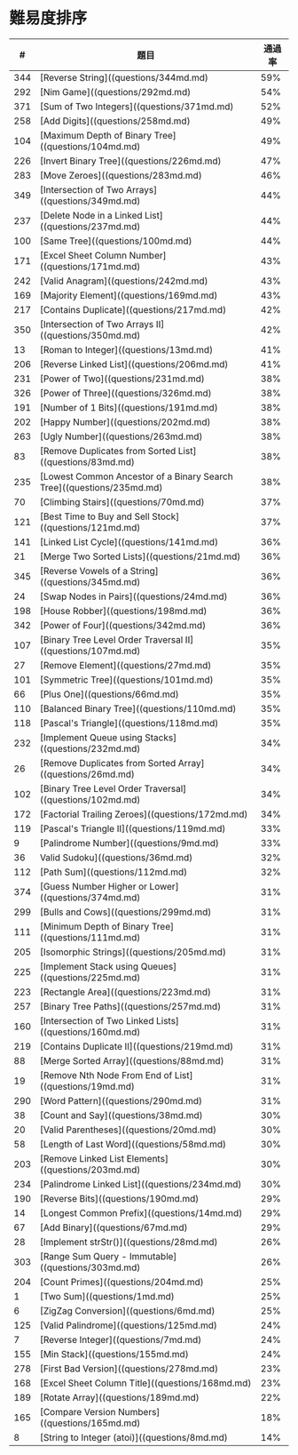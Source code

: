 ﻿# 難易度排序

| #     | 題目                                                                | 通過率     | 
|-----|-----------------------------------------------------------------------|-----|
| 344 | [Reverse String]((questions/344md.md)                                 | 59% |
| 292 | [Nim Game]((questions/292md.md)                                       | 54% |
| 371 | [Sum of Two Integers]((questions/371md.md)                            | 52% |
| 258 | [Add Digits]((questions/258md.md)                                     | 49% |
| 104 | [Maximum Depth of Binary Tree]((questions/104md.md)                   | 49% |
| 226 | [Invert Binary Tree]((questions/226md.md)                             | 47% |
| 283 | [Move Zeroes]((questions/283md.md)                                    | 46% |
| 349 | [Intersection of Two Arrays]((questions/349md.md)                     | 44% |
| 237 | [Delete Node in a Linked List]((questions/237md.md)                   | 44% |
| 100 | [Same Tree]((questions/100md.md)                                      | 44% |
| 171 | [Excel Sheet Column Number]((questions/171md.md)                      | 43% |
| 242 | [Valid Anagram]((questions/242md.md)                                  | 43% |
| 169 | [Majority Element]((questions/169md.md)                               | 43% |
| 217 | [Contains Duplicate]((questions/217md.md)                             | 42% |
| 350 | [Intersection of Two Arrays II]((questions/350md.md)                  | 42% |
| 13  | [Roman to Integer]((questions/13md.md)                                | 41% |
| 206 | [Reverse Linked List]((questions/206md.md)                            | 41% |
| 231 | [Power of Two]((questions/231md.md)                                   | 38% |
| 326 | [Power of Three]((questions/326md.md)                                 | 38% |
| 191 | [Number of 1 Bits]((questions/191md.md)                               | 38% |
| 202 | [Happy Number]((questions/202md.md)                                   | 38% |
| 263 | [Ugly Number]((questions/263md.md)                                    | 38% |
| 83  | [Remove Duplicates from Sorted List]((questions/83md.md)              | 38% |
| 235 | [Lowest Common Ancestor of a Binary Search Tree]((questions/235md.md) | 38% |
| 70  | [Climbing Stairs]((questions/70md.md)                                 | 37% |
| 121 | [Best Time to Buy and Sell Stock]((questions/121md.md)                | 37% |
| 141 | [Linked List Cycle]((questions/141md.md)                              | 36% |
| 21  | [Merge Two Sorted Lists]((questions/21md.md)                          | 36% |
| 345 | [Reverse Vowels of a String]((questions/345md.md)                     | 36% |
| 24  | [Swap Nodes in Pairs]((questions/24md.md)                             | 36% |
| 198 | [House Robber]((questions/198md.md)                                   | 36% |
| 342 | [Power of Four]((questions/342md.md)                                  | 36% |
| 107 | [Binary Tree Level Order Traversal II]((questions/107md.md)           | 35% |
| 27  | [Remove Element]((questions/27md.md)                                  | 35% |
| 101 | [Symmetric Tree]((questions/101md.md)                                 | 35% |
| 66  | [Plus One]((questions/66md.md)                                        | 35% |
| 110 | [Balanced Binary Tree]((questions/110md.md)                           | 35% |
| 118 | [Pascal's Triangle]((questions/118md.md)                              | 35% |
| 232 | [Implement Queue using Stacks]((questions/232md.md)                   | 34% |
| 26  | [Remove Duplicates from Sorted Array]((questions/26md.md)             | 34% |
| 102 | [Binary Tree Level Order Traversal]((questions/102md.md)              | 34% |
| 172 | [Factorial Trailing Zeroes]((questions/172md.md)                      | 34% |
| 119 | [Pascal's Triangle II]((questions/119md.md)                           | 33% |
| 9   | [Palindrome Number]((questions/9md.md)                                | 33% |
| 36  | Valid Sudoku]((questions/36md.md)                                    | 32% |
| 112 | [Path Sum]((questions/112md.md)                                       | 32% |
| 374 | [Guess Number Higher or Lower]((questions/374md.md)                   | 31% |
| 299 | [Bulls and Cows]((questions/299md.md)                                 | 31% |
| 111 | [Minimum Depth of Binary Tree]((questions/111md.md)                   | 31% |
| 205 | [Isomorphic Strings]((questions/205md.md)                             | 31% |
| 225 | [Implement Stack using Queues]((questions/225md.md)                   | 31% |
| 223 | [Rectangle Area]((questions/223md.md)                                 | 31% |
| 257 | [Binary Tree Paths]((questions/257md.md)                              | 31% |
| 160 | [Intersection of Two Linked Lists]((questions/160md.md)               | 31% |
| 219 | [Contains Duplicate II]((questions/219md.md)                          | 31% |
| 88  | [Merge Sorted Array]((questions/88md.md)                              | 31% |
| 19  | [Remove Nth Node From End of List]((questions/19md.md)                | 31% |
| 290 | [Word Pattern]((questions/290md.md)                                   | 31% |
| 38  | [Count and Say]((questions/38md.md)                                   | 30% |
| 20  | [Valid Parentheses]((questions/20md.md)                               | 30% |
| 58  | [Length of Last Word]((questions/58md.md)                             | 30% |
| 203 | [Remove Linked List Elements]((questions/203md.md)                    | 30% |
| 234 | [Palindrome Linked List]((questions/234md.md)                         | 30% |
| 190 | [Reverse Bits]((questions/190md.md)                                   | 29% |
| 14  | [Longest Common Prefix]((questions/14md.md)                           | 29% |
| 67  | [Add Binary]((questions/67md.md)                                      | 29% |
| 28  | [Implement strStr()]((questions/28md.md)                              | 26% |
| 303 | [Range Sum Query - Immutable]((questions/303md.md)                    | 26% |
| 204 | [Count Primes]((questions/204md.md)                                   | 25% |
| 1   | [Two Sum]((questions/1md.md)                                          | 25% |
| 6   | [ZigZag Conversion]((questions/6md.md)                                | 25% |
| 125 | [Valid Palindrome]((questions/125md.md)                               | 24% |
| 7   | [Reverse Integer]((questions/7md.md)                                  | 24% |
| 155 | [Min Stack]((questions/155md.md)                                      | 24% |
| 278 | [First Bad Version]((questions/278md.md)                              | 23% |
| 168 | [Excel Sheet Column Title]((questions/168md.md)                       | 23% |
| 189 | [Rotate Array]((questions/189md.md)                                   | 22% |
| 165 | [Compare Version Numbers]((questions/165md.md)                        | 18% |
| 8   | [String to Integer (atoi)]((questions/8md.md)                         | 14% |